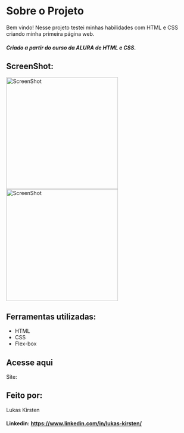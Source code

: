 

# Sobre o Projeto

Bem vindo! Nesse projeto testei minhas habilidades com HTML e CSS criando minha primeira página web.
##### *Criado a partir do curso da ALURA de HTML e CSS.*
 


## ScreenShot:



<div>
  <img alt="ScreenShot" title="ScreenShot" src="https://user-images.githubusercontent.com/116753407/228725369-3270a8ca-0d99-4d20-876c-7f5c4c727f27.png"  height="300px" />
  <img alt="ScreenShot" title="ScreenShot" src="https://user-images.githubusercontent.com/116753407/228724365-71abe6c2-a4f3-4786-bef1-0a59c0e1bb59.png"  height="300px" />
</div>



## Ferramentas utilizadas:



* HTML
* CSS
* Flex-box



## Acesse aqui


Site: 



## Feito por:

Lukas Kirsten
#### Linkedin: https://www.linkedin.com/in/lukas-kirsten/
